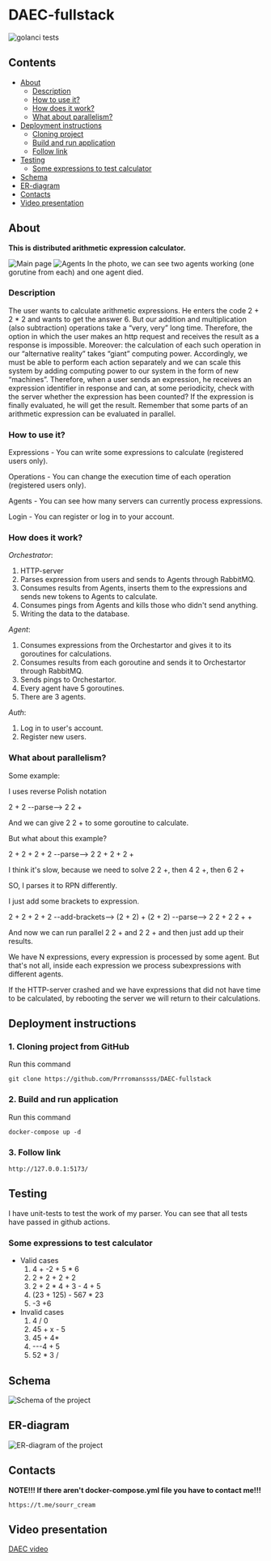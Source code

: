 # DAEC-fullstack

![golanci tests](https://github.com/Prrromanssss/DAEC-fullstack/actions/workflows/golangci-lint.yml/badge.svg)

## Contents
* [About](#about)
  * [Description](#description)
  * [How to use it?](#how-to-use-it)
  * [How does it work?](#how-does-it-work)
  * [What about parallelism?](#what-about-parallelism)
* [Deployment instructions](#deployment-instructions)
  * [Cloning project](#1-cloning-project-from-github)
  * [Build and run application](#2-build-and-run-application)
  * [Follow link](#3-follow-link)
* [Testing](#testing)
  * [Some expressions to test calculator ](#some-expressions-to-test-calculator)
* [Schema](#schema)
* [ER-diagram](#er-diagram)
* [Contacts](#contacts)
* [Video presentation](#video-presentation)

## About

**This is distributed arithmetic expression calculator.**

![Main page](https://github.com/Prrromanssss/DAEC-fullstack/raw/main/images/expressions.png)
![Agents](https://github.com/Prrromanssss/DAEC-fullstack/raw/main/images/agents.png)
In the photo, we can see two agents working (one gorutine from each) and one agent died.

### Description

The user wants to calculate arithmetic expressions. He enters the code 2 + 2 * 2 and wants to get the answer 6. But our addition and multiplication (also subtraction) operations take a “very, very” long time. Therefore, the option in which the user makes an http request and receives the result as a response is impossible.
Moreover: the calculation of each such operation in our “alternative reality” takes “giant” computing power. Accordingly, we must be able to perform each action separately and we can scale this system by adding computing power to our system in the form of new “machines”.
Therefore, when a user sends an expression, he receives an expression identifier in response and can, at some periodicity, check with the server whether the expression has been counted? If the expression is finally evaluated, he will get the result. Remember that some parts of an arithmetic expression can be evaluated in parallel.


### How to use it?

Expressions - You can write some expressions to calculate (registered users only).

Operations - You can change the execution time of each operation (registered users only).

Agents - You can see how many servers can currently process expressions.

Login - You can register or log in to your account.

### How does it work?

*Orchestrator*:
1. HTTP-server
2. Parses expression from users and sends to Agents through RabbitMQ.
3. Consumes results from Agents, inserts them to the expressions and sends new tokens to Agents to calculate.
4. Consumes pings from Agents and kills those who didn't send anything.
5. Writing the data to the database.

*Agent*:
1. Consumes expressions from the Orchestartor and gives it to its goroutines for calculations.
2. Consumes results from each goroutine and sends it to Orchestartor through RabbitMQ.
3. Sends pings to Orchestartor.
4. Every agent have 5 goroutines.
5. There are 3 agents.

*Auth*:
1. Log in to user's account.
2. Register new users.

### What about parallelism?

Some example:

I uses reverse Polish notation

2 + 2 --parse--> 2 2 +

And we can give 2 2 + to some goroutine to calculate.

But what about this example?

2 + 2 + 2 + 2 --parse--> 2 2 + 2 + 2 +

I think it's slow, because we need to solve 2 2 +, then 4 2 +, then 6 2 +

SO, I parses it to RPN differently.

I just add some brackets to expression.

2 + 2 + 2 + 2 --add-brackets--> (2 + 2) + (2 + 2) --parse--> 2 2 + 2 2 + +

And now we can run parallel 2 2 + and 2 2 + and then just add up their results.

We have N expressions, every expression is processed by some agent. 
But that's not all, inside each expression we process subexpressions with different agents.

If the HTTP-server crashed and we have expressions that did not have time to be calculated, by rebooting the server we will return to their calculations.

## Deployment instructions

### 1. Cloning project from GitHub

Run this command
```commandline
git clone https://github.com/Prrromanssss/DAEC-fullstack
```

### 2. Build and run application
Run this command
```comandline
docker-compose up -d
```

### 3. Follow link
```commandline
http://127.0.0.1:5173/
```

## Testing
I have unit-tests to test the work of my parser.
You can see that all tests have passed in github actions.

### Some expressions to test calculator 
- Valid cases
    1. 4 + -2 + 5 * 6
    2. 2 + 2 + 2 + 2
    3. 2 + 2 * 4 + 3 - 4 + 5
    4. (23 + 125) - 567 * 23
    5. -3 +6
- Invalid cases
    1. 4 / 0
    2. 45 + x - 5
    3. 45 + 4*
    4. ---4 + 5
    5. 52 * 3 /

## Schema
![Schema of the project](https://github.com/Prrromanssss/DAEC-fullstack/raw/main/images/schema.png)

## ER-diagram
![ER-diagram of the project](https://github.com/Prrromanssss/DAEC-fullstack/raw/main/images/ERD.png)

## Contacts
**NOTE!!! If there aren't docker-compose.yml file you have to contact me!!!**

```
https://t.me/sourr_cream
```

## Video presentation
[DAEC video](https://disk.yandex.ru/i/ZdbXwhb4zIzPTA)
